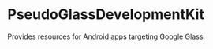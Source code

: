 PseudoGlassDevelopmentKit
=========================

Provides resources for Android apps targeting Google Glass.
